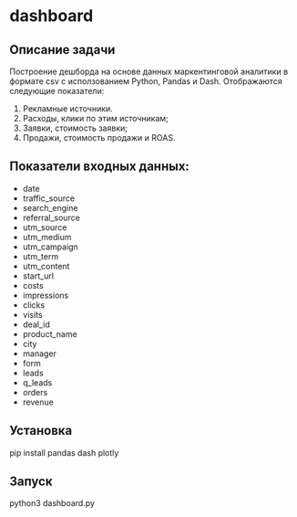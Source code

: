 # dashboard
## Описание задачи
Построение дешборда на основе данных маркентинговой аналитики в формате csv
с исползованием Python, Pandas и Dash.
Отображаются следующие показатели:
1. Рекламные источники.
2. Расходы, клики по этим источникам;
3. Заявки, стоимость заявки;
4. Продажи, стоимость продажи и ROAS.

## Показатели входных данных:
- date
- traffic_source
- search_engine
- referral_source
- utm_source
- utm_medium
- utm_campaign
- utm_term
- utm_content
- start_url
- costs
- impressions
- clicks
- visits
- deal_id
- product_name
- city
- manager
- form
- leads
- q_leads
- orders
- revenue

## Установка
pip install pandas dash plotly

## Запуск
python3 dashboard.py